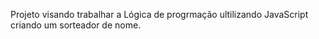 Projeto visando trabalhar a Lógica de progrmação ultilizando JavaScript criando um sorteador de nome. 
